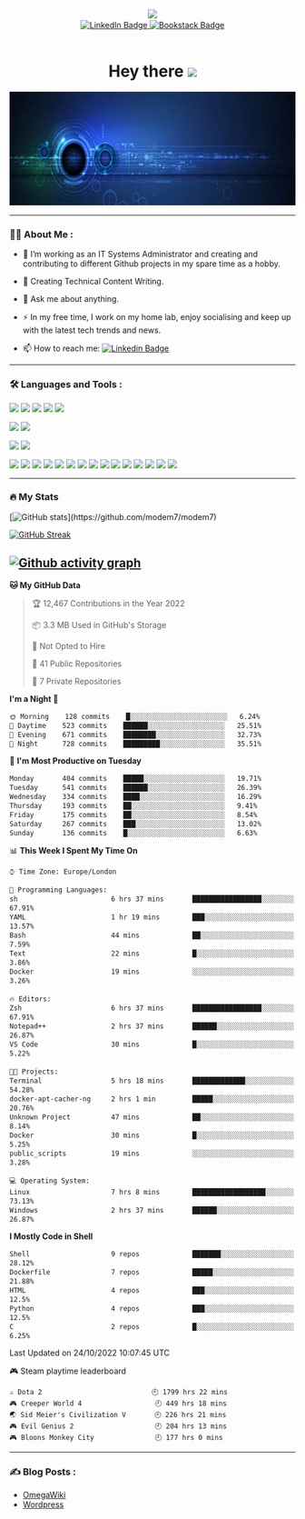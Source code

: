 <div id="header" align="center">
  <img src="https://media.giphy.com/media/f3iwJFOVOwuy7K6FFw/giphy.gif" width="300"/>
<div id="badges">
  <a href="https://www.linkedin.com/in/alexlaneit/">
    <img src="https://img.shields.io/badge/LinkedIn-blue?style=for-the-badge&logo=linkedin&logoColor=white" alt="LinkedIn Badge"/>
  </a>
  <a href="https://modem7.com">
  <img src="https://img.shields.io/badge/Bookstack-blue?style=for-the-badge&logo=BookStack&logoColor=white" alt="Bookstack Badge"/>
  </a>
</div>
  <img src="https://komarev.com/ghpvc/?username=modem7&style=flat-square&color=blue" alt=""/>
<h1>
  Hey there
  <img src="https://media.giphy.com/media/hvRJCLFzcasrR4ia7z/giphy.gif" width="30px"/>
</h1>
</div>

<div align="center">
  <img src="https://github.com/modem7/MiscAssets/blob/master/images/ezgif-6-79e26c05da.jpg" width="800" height="200"/>
</div>

---

### :man_technologist: About Me :
- :telescope: I’m working as an IT Systems Administrator and creating and contributing to different Github projects in my spare time as a hobby.

- :seedling: Creating Technical Content Writing.

- 💬 Ask me about anything.

- :zap: In my free time, I work on my home lab, enjoy socialising and keep up with the latest tech trends and news.

- :mailbox: How to reach me: [![Linkedin Badge](https://img.shields.io/badge/-AlexLaneIT-blue?style=flat&logo=Linkedin&logoColor=white)](https://www.linkedin.com/in/alexlaneit/)

---

### :hammer_and_wrench: Languages and Tools :
![](https://img.shields.io/badge/OS-Centos-informational?style=flat&logo=centos&logoColor=white&color=981e32)
![](https://img.shields.io/badge/OS-Debian-informational?style=flat&logo=debian&logoColor=white&color=981e32)
![](https://img.shields.io/badge/OS-RHEL-informational?style=flat&logo=red-hat&logoColor=white&color=981e32)
![](https://img.shields.io/badge/OS-Ubuntu-informational?style=flat&logo=ubuntu&logoColor=white&color=981e32)
![](https://img.shields.io/badge/OS-Windows-informational?style=flat&logo=windows&logoColor=white&color=981e32)

![](https://img.shields.io/badge/Editor-Notepad++-informational?style=flat&logo=notepadplusplus&logoColor=white&color=981e32)
![](https://img.shields.io/badge/Editor-Visual_Studio_Code-informational?style=flat&logo=visual-studio-code&logoColor=white&color=981e32)


![](https://img.shields.io/badge/Shell-Bash-informational?style=flat&logo=gnu-bash&logoColor=white&color=981e32)
![](https://img.shields.io/badge/Shell-ZSH-informational?style=flat&logo=gnu-bash&logoColor=white&color=981e32)

![](https://img.shields.io/badge/Tools-3CX-informational?style=flat&logoColor=white&color=981e32)
![](https://img.shields.io/badge/Tools-Ansible-informational?style=flat&logo=ansible&logoColor=white&color=981e32)
![](https://img.shields.io/badge/Tools-Arduino-informational?style=flat&logo=arduino&logoColor=white&color=981e32)
![](https://img.shields.io/badge/Tools-Borg-informational?style=flat&logoColor=white&color=981e32)
![](https://img.shields.io/badge/Tools-Docker-informational?style=flat&logo=docker&logoColor=white&color=981e32)
![](https://img.shields.io/badge/Tools-Drone_CI-informational?style=flat&logo=drone&logoColor=white&color=981e32)
![](https://img.shields.io/badge/Tools-Git-informational?style=flat&logo=git&logoColor=white&color=981e32)
![](https://img.shields.io/badge/Tools-Github-informational?style=flat&logo=github&logoColor=white&color=981e32)
![](https://img.shields.io/badge/Tools-Gitlab-informational?style=flat&logo=gitlab&logoColor=white&color=981e32)
![](https://img.shields.io/badge/Tools-Jira-informational?style=flat&logo=jira&logoColor=white&color=981e32)
![](https://img.shields.io/badge/Tools-Kanban-informational?style=flat&logoColor=white&color=981e32)
![](https://img.shields.io/badge/Tools-Nginx-informational?style=flat&logo=nginx&logoColor=white&color=981e32)
![](https://img.shields.io/badge/Tools-Raspberry_Pi-informational?style=flat&logo=raspberry-pi&logoColor=white&color=981e32)
![](https://img.shields.io/badge/Tools-Snyk-informational?style=flat&logo=snyk&logoColor=white&color=981e32)
![](https://img.shields.io/badge/Tools-Traefik-informational?style=flat&logo=traefikmesh&logoColor=white&color=981e32)

---

### :fire: My Stats
[![GitHub stats](https://github-readme-stats.vercel.app/api?username=modem7&show_icons=true&theme=codeSTACKr&count_private=true")](https://github.com/modem7/modem7)

[![GitHub Streak](http://github-readme-streak-stats.herokuapp.com?user=modem7&theme=elegant&hide_border=true&date_format=j%20M%5B%20Y%5D&background=DD272700)](https://git.io/streak-stats)

[![Github activity graph](https://activity-graph.herokuapp.com/graph?username=modem7&theme=elegant&custom_title=Contribution%20Graph&hide_border=true&bg_color=%20)](https://github.com/modem7/modem7)
---

<!--START_SECTION:waka-->
**🐱 My GitHub Data** 

> 🏆 12,467 Contributions in the Year 2022
 > 
> 📦 3.3 MB Used in GitHub's Storage 
 > 
> 🚫 Not Opted to Hire
 > 
> 📜 41 Public Repositories 
 > 
> 🔑 7 Private Repositories  
 > 
**I'm a Night 🦉** 

```text
🌞 Morning    128 commits    █░░░░░░░░░░░░░░░░░░░░░░░░   6.24% 
🌆 Daytime    523 commits    ██████░░░░░░░░░░░░░░░░░░░   25.51% 
🌃 Evening    671 commits    ████████░░░░░░░░░░░░░░░░░   32.73% 
🌙 Night      728 commits    █████████░░░░░░░░░░░░░░░░   35.51%

```
📅 **I'm Most Productive on Tuesday** 

```text
Monday       404 commits    █████░░░░░░░░░░░░░░░░░░░░   19.71% 
Tuesday      541 commits    ██████░░░░░░░░░░░░░░░░░░░   26.39% 
Wednesday    334 commits    ████░░░░░░░░░░░░░░░░░░░░░   16.29% 
Thursday     193 commits    ██░░░░░░░░░░░░░░░░░░░░░░░   9.41% 
Friday       175 commits    ██░░░░░░░░░░░░░░░░░░░░░░░   8.54% 
Saturday     267 commits    ███░░░░░░░░░░░░░░░░░░░░░░   13.02% 
Sunday       136 commits    █░░░░░░░░░░░░░░░░░░░░░░░░   6.63%

```


📊 **This Week I Spent My Time On** 

```text
⌚︎ Time Zone: Europe/London

💬 Programming Languages: 
sh                       6 hrs 37 mins       █████████████████░░░░░░░░   67.91% 
YAML                     1 hr 19 mins        ███░░░░░░░░░░░░░░░░░░░░░░   13.57% 
Bash                     44 mins             ██░░░░░░░░░░░░░░░░░░░░░░░   7.59% 
Text                     22 mins             █░░░░░░░░░░░░░░░░░░░░░░░░   3.86% 
Docker                   19 mins             ░░░░░░░░░░░░░░░░░░░░░░░░░   3.26%

🔥 Editors: 
Zsh                      6 hrs 37 mins       █████████████████░░░░░░░░   67.91% 
Notepad++                2 hrs 37 mins       ██████░░░░░░░░░░░░░░░░░░░   26.87% 
VS Code                  30 mins             █░░░░░░░░░░░░░░░░░░░░░░░░   5.22%

🐱‍💻 Projects: 
Terminal                 5 hrs 18 mins       █████████████░░░░░░░░░░░░   54.28% 
docker-apt-cacher-ng     2 hrs 1 min         █████░░░░░░░░░░░░░░░░░░░░   20.76% 
Unknown Project          47 mins             ██░░░░░░░░░░░░░░░░░░░░░░░   8.14% 
Docker                   30 mins             █░░░░░░░░░░░░░░░░░░░░░░░░   5.25% 
public_scripts           19 mins             ░░░░░░░░░░░░░░░░░░░░░░░░░   3.28%

💻 Operating System: 
Linux                    7 hrs 8 mins        ██████████████████░░░░░░░   73.13% 
Windows                  2 hrs 37 mins       ██████░░░░░░░░░░░░░░░░░░░   26.87%

```

**I Mostly Code in Shell** 

```text
Shell                    9 repos             ███████░░░░░░░░░░░░░░░░░░   28.12% 
Dockerfile               7 repos             █████░░░░░░░░░░░░░░░░░░░░   21.88% 
HTML                     4 repos             ███░░░░░░░░░░░░░░░░░░░░░░   12.5% 
Python                   4 repos             ███░░░░░░░░░░░░░░░░░░░░░░   12.5% 
C                        2 repos             █░░░░░░░░░░░░░░░░░░░░░░░░   6.25%

```



 Last Updated on 24/10/2022 10:07:45 UTC
<!--END_SECTION:waka-->

<!-- steam-box start -->
🎮 Steam playtime leaderboard
```text
⚔️ Dota 2                           🕘 1799 hrs 22 mins
🎮 Creeper World 4                  🕘 449 hrs 18 mins
🌏 Sid Meier's Civilization V       🕘 226 hrs 21 mins
🎮 Evil Genius 2                    🕘 204 hrs 13 mins
🎮 Bloons Monkey City               🕘 177 hrs 0 mins
```
<!-- Powered by https://github.com/YouEclipse/steam-box . -->
<!-- steam-box end -->

---

### :writing_hand: Blog Posts :
- [OmegaWiki](https://omegawiki.modem7.com)
- [Wordpress](https://modem7.wordpress.com)
